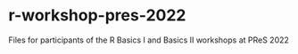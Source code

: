 # r-workshop-pres-2022
Files for participants of the R Basics I and Basics II workshops at PReS 2022
